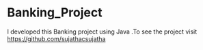 # Banking_Project
I developed this Banking project using Java .To see the project visit  https://github.com/sujathacsujatha

